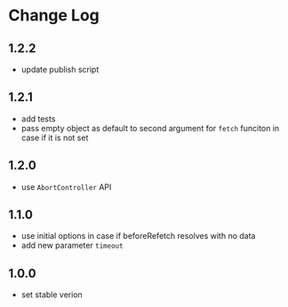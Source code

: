 # Change Log

## 1.2.2

- update publish script

## 1.2.1

- add tests
- pass empty object as default to second argument for `fetch` funciton in case if it is not set

## 1.2.0

- use `AbortController` API

## 1.1.0

- use initial options in case if beforeRefetch resolves with no data
- add new parameter `timeout`

## 1.0.0

- set stable verion

